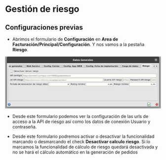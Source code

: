 # Gestión de riesgo

## Configuraciones previas

* Abrimos el formulario de **Configuración** en **Area de Facturación/Principal/Configuración**. Y nos vamos a la pestaña **Riesgo**. 

![Datos importados](./img/configuracionriesgo.png)

* Desde este formulario podemos ver la configuración de las urls de acceso a la API de riesgo así como los datos de conexión Usuario y contraseña. 

* Desde este formulario podremos activar o desactivar la funcionalidad marcando o desmarcando el check **Desactivar calculo riesgo**. Si lo marcamos la funcionalidad de cálculo de riesgo quedará desactivada y no se hará el cálculo automático en la generación de pedidos